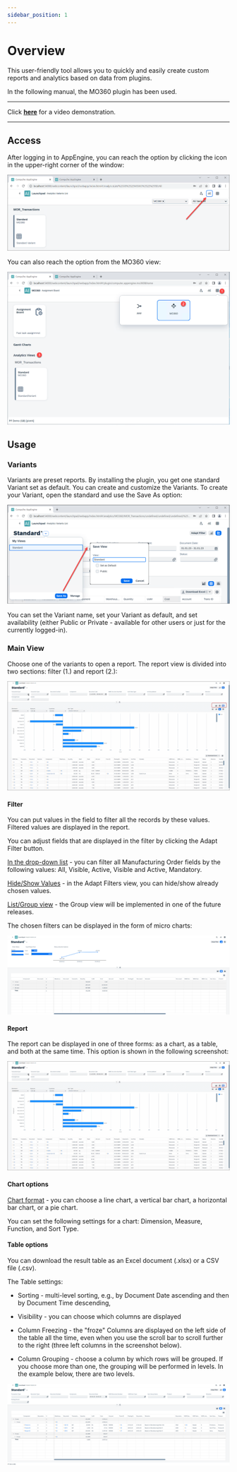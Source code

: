 ```yaml
---
sidebar_position: 1
---
```


# Overview

This user-friendly tool allows you to quickly and easily create custom reports and analytics based on data from plugins.

In the following manual, the MO360 plugin has been used.

---

Click [**here**](https://www.youtube.com/watch?v=qXK2dS_9z3g) for a video demonstration.

---

## Access

After logging in to AppEngine, you can reach the option by clicking the icon in the upper-right corner of the window:

![Screenshot](./media/overview/analytical-page.png)

You can also reach the option from the MO360 view:

![Screenshot](./media/overview/analytical-page-mo360.png)

## Usage

### Variants

Variants are preset reports. By installing the plugin, you get one standard Variant set as default. You can create and customize the Variants. To create your Variant, open the standard and use the Save As option:

![Screenshot](./media/overview/saving-variant.png)

You can set the Variant name, set your Variant as default, and set availability (either Public or Private - available for other users or just for the currently logged-in).

### Main View

Choose one of the variants to open a report. The report view is divided into two sections: filter (1.) and report (2.):

![Screenshot](./media/overview/analytical-page-report-modes.png)

#### Filter

You can put values in the field to filter all the records by these values. Filtered values are displayed in the report.

You can adjust fields that are displayed in the filter by clicking the Adapt Filter button.

<u>In the drop-down list</u> - you can filter all Manufacturing Order fields by the following values: All, Visible, Active, Visible and Active, Mandatory.

<u>Hide/Show Values</u> - in the Adapt Filters view, you can hide/show already chosen values.

<u>List/Group view</u> - the Group view will be implemented in one of the future releases.

The chosen filters can be displayed in the form of micro charts:

![Screenshot](./media/overview/micro-charts.png)

#### Report

The report can be displayed in one of three forms: as a chart, as a table, and both at the same time. This option is shown in the following screenshot:

![Screenshot](./media/overview/analytical-page-report-modes.png)

#### Chart options

<u>Chart format</u> - you can choose a line chart, a vertical bar chart, a horizontal bar chart, or a pie chart.

You can set the following settings for a chart: Dimension, Measure, Function, and Sort Type.

#### Table options

You can download the result table as an Excel document (.xlsx) or a CSV file (.csv).

The Table settings:

- Sorting - multi-level sorting, e.g., by Document Date ascending and then by Document Time descending,

- Visibility - you can choose which columns are displayed

- Column Freezing - the "froze" Columns are displayed on the left side of the table all the time, even when you use the scroll bar to scroll further to the right (three left columns in the screenshot below).

- Column Grouping - choose a column by which rows will be grouped. If you choose more than one, the grouping will be performed in levels. In the example below, there are two levels.

![Screenshot](./media/overview/table-options.png)
